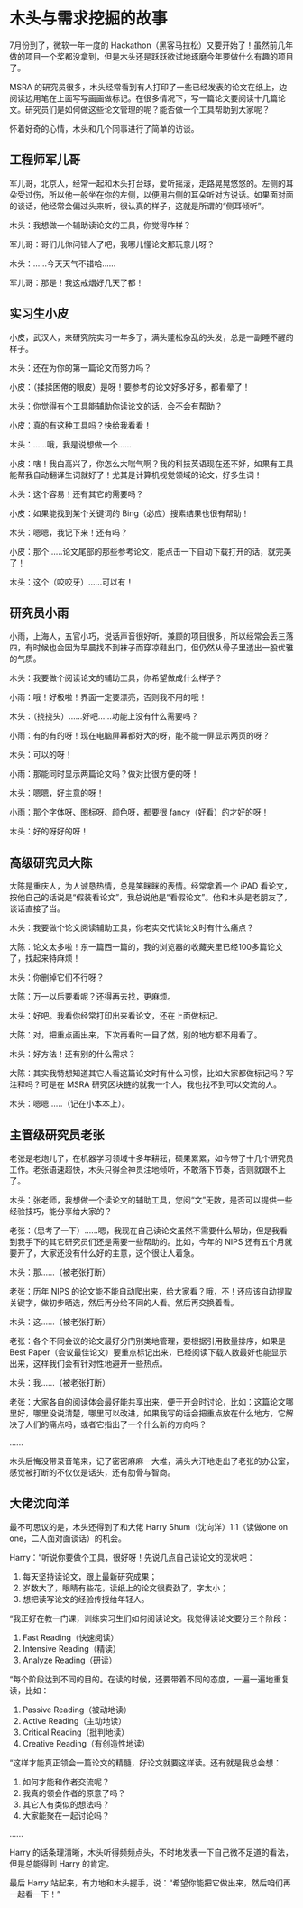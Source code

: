 # 木头与需求挖掘的故事

7月份到了，微软一年一度的 Hackathon（黑客马拉松）又要开始了！虽然前几年做的项目一个奖都没拿到，但是木头还是跃跃欲试地琢磨今年要做什么有趣的项目了。

MSRA 的研究员很多，木头经常看到有人打印了一些已经发表的论文在纸上，边阅读边用笔在上面写写画画做标记。在很多情况下，写一篇论文要阅读十几篇论文。研究员们是如何做这些论文管理的呢？能否做一个工具帮助到大家呢？

怀着好奇的心情，木头和几个同事进行了简单的访谈。

## 工程师军儿哥

军儿哥，北京人，经常一起和木头打台球，爱听摇滚，走路晃晃悠悠的。左侧的耳朵受过伤，所以他一般坐在你的左侧，以便用右侧的耳朵听对方说话。如果面对面的谈话，他经常会偏过头来听，很认真的样子，这就是所谓的“侧耳倾听”。

木头：我想做一个辅助读论文的工具，你觉得咋样？

军儿哥：哥们儿你问错人了吧，我哪儿懂论文那玩意儿呀？

木头：......今天天气不错哈......

军儿哥：那是！我这戒烟好几天了都！

## 实习生小皮

小皮，武汉人，来研究院实习一年多了，满头蓬松杂乱的头发，总是一副睡不醒的样子。

木头：还在为你的第一篇论文而努力吗？

小皮：（揉揉困倦的眼皮）是呀！要参考的论文好多好多，都看晕了！

木头：你觉得有个工具能辅助你读论文的话，会不会有帮助？

小皮：真的有这种工具吗？快给我看看！

木头：......哦，我是说想做一个......

小皮：嗐！我白高兴了，你怎么大喘气啊？我的科技英语现在还不好，如果有工具能帮我自动翻译生词就好了！尤其是计算机视觉领域的论文，好多生词！

木头：这个容易！还有其它的需要吗？

小皮：如果能找到某个关键词的 Bing（必应）搜素结果也很有帮助！

木头：嗯嗯，我记下来！还有吗？

小皮：那个......论文尾部的那些参考论文，能点击一下自动下载打开的话，就完美了！

木头：这个（咬咬牙）......可以有！

## 研究员小雨

小雨，上海人，五官小巧，说话声音很好听。兼顾的项目很多，所以经常会丢三落四，有时候也会因为早晨找不到袜子而穿凉鞋出门，但仍然从骨子里透出一股优雅的气质。

木头：我要做个阅读论文的辅助工具，你希望做成什么样子？

小雨：哦！好极啦！界面一定要漂亮，否则我不用的哦！

木头：（挠挠头）......好吧......功能上没有什么需要吗？

小雨：有的有的呀！现在电脑屏幕都好大的呀，能不能一屏显示两页的呀？

木头：可以的呀！

小雨：那能同时显示两篇论文吗？做对比很方便的呀！

木头：嗯嗯，好主意的呀！

小雨：那个字体呀、图标呀、颜色呀，都要很 fancy（好看）的才好的呀！

木头：好的呀好的呀！

## 高级研究员大陈

大陈是重庆人，为人诚恳热情，总是笑眯眯的表情。经常拿着一个 iPAD 看论文，按他自己的话说是“假装看论文”，我总说他是“看假论文”。他和木头是老朋友了，谈话直接了当。

木头：我要做个论文阅读辅助工具，你老实交代读论文时有什么痛点？

大陈：论文太多啦！东一篇西一篇的，我的浏览器的收藏夹里已经100多篇论文了，找起来特麻烦！

木头：你删掉它们不行呀？

大陈：万一以后要看呢？还得再去找，更麻烦。

木头：好吧。我看你经常打印出来看论文，还在上面做标记。

大陈：对，把重点画出来，下次再看时一目了然，别的地方都不用看了。

木头：好方法！还有别的什么需求？

大陈：其实我特想知道其它人看这篇论文时有什么习惯，比如大家都做标记吗？写注释吗？可是在 MSRA 研究区块链的就我一个人，我也找不到可以交流的人。

木头：嗯嗯......（记在小本本上）。

## 主管级研究员老张

老张是老炮儿了，在机器学习领域十多年耕耘，硕果累累，如今带了十几个研究员工作。老张语速超快，木头只得全神贯注地倾听，不敢落下节奏，否则就跟不上了。

木头：张老师，我想做一个读论文的辅助工具，您阅“文”无数，是否可以提供一些经验技巧，能分享给大家的？

老张：（思考了一下）......嗯，我现在自己读论文虽然不需要什么帮助，但是我看到我手下的其它研究员们还是需要一些帮助的。比如，今年的 NIPS 还有五个月就要开了，大家还没有什么好的主意，这个很让人着急。

木头：那......（被老张打断）

老张：历年 NIPS 的论文能不能自动爬出来，给大家看？哦，不！还应该自动提取关键字，做初步晒选，然后再分给不同的人看。然后再交换着看。

木头：这......（被老张打断）

老张：各个不同会议的论文最好分门别类地管理，要根据引用数量排序，如果是 Best Paper（会议最佳论文）要重点标记出来，已经阅读下载人数最好也能显示出来，这样我们会有针对性地避开一些热点。

木头：我......（被老张打断）

老张：大家各自的阅读体会最好能共享出来，便于开会时讨论，比如：这篇论文哪里好，哪里没说清楚，哪里可以改进，如果我写的话会把重点放在什么地方，它解决了人们的痛点吗，或者它指出了一个什么新的方向吗？

......

木头后悔没带录音笔来，记了密密麻麻一大堆，满头大汗地走出了老张的办公室，感觉被打断的不仅仅是话头，还有肋骨与智商。

## 大佬沈向洋

最不可思议的是，木头还得到了和大佬 Harry Shum（沈向洋）1:1（读做one on one，二人面对面谈话）的机会。

Harry：“听说你要做个工具，很好呀！先说几点自己读论文的现状吧：

1. 每天坚持读论文，跟上最新研究成果；
2. 岁数大了，眼睛有些花，读纸上的论文很费劲了，字太小；
3. 想把读写论文的经验传授给年轻人。

“我正好在教一门课，训练实习生们如何阅读论文。我觉得读论文要分三个阶段：

1. Fast Reading（快速阅读）
2. Intensive Reading（精读）
3. Analyze Reading（研读）

“每个阶段达到不同的目的。在读的时候，还要带着不同的态度，一遍一遍地重复读，比如：

1. Passive Reading（被动地读）
2. Active Reading（主动地读）
3. Critical Reading（批判地读）
4. Creative Reading（有创造性地读）

“这样才能真正领会一篇论文的精髓，好论文就要这样读。还有就是我总会想：

1. 如何才能和作者交流呢？
2. 我真的领会作者的原意了吗？
3. 其它人有类似的想法吗？
4. 大家能聚在一起讨论吗？

......

Harry 的话条理清晰，木头听得频频点头，不时地发表一下自己微不足道的看法，但是总能得到 Harry 的肯定。

最后 Harry 站起来，有力地和木头握手，说：“希望你能把它做出来，然后咱们再一起看一下！”
